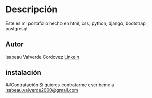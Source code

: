 # Descripción
Este es mi portafolio hecho en html, css, python, django, bootstrap, postgresql
## Autor
Isabeau Valverde Cordovez
[LinkeIn](https://www.linkedin.com/in/isabeau-valverde-cordovez-técnico-de-nivel-superior-asistente-en-educación/)
## instalación

##Contratación
Si quieres contratarme escribeme a isabeau.valverde2000@gmail.com

